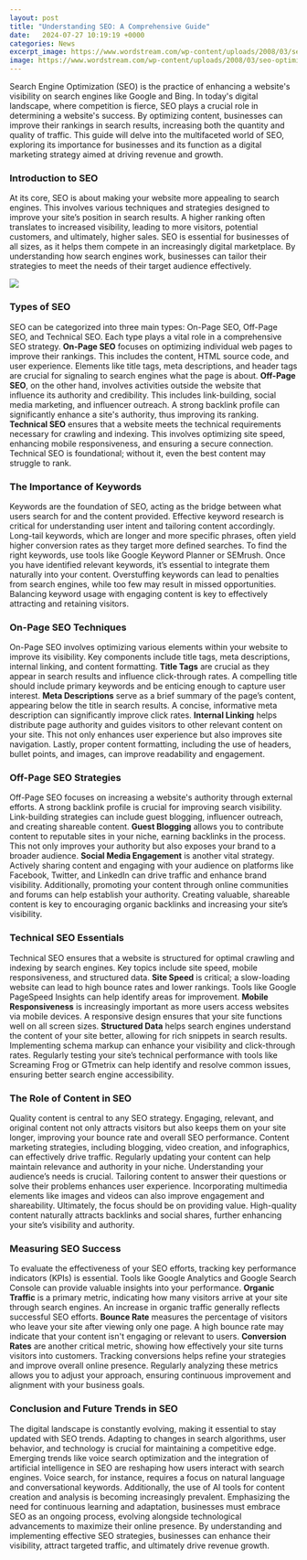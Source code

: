 ```yaml
---
layout: post
title: "Understanding SEO: A Comprehensive Guide"
date:   2024-07-27 10:19:19 +0000
categories: News
excerpt_image: https://www.wordstream.com/wp-content/uploads/2008/03/seo-optimization-how-does-seo-work.jpg
image: https://www.wordstream.com/wp-content/uploads/2008/03/seo-optimization-how-does-seo-work.jpg
---
```


Search Engine Optimization (SEO) is the practice of enhancing a website's visibility on search engines like Google and Bing. In today's digital landscape, where competition is fierce, SEO plays a crucial role in determining a website's success. By optimizing content, businesses can improve their rankings in search results, increasing both the quantity and quality of traffic. This guide will delve into the multifaceted world of SEO, exploring its importance for businesses and its function as a digital marketing strategy aimed at driving revenue and growth.
### Introduction to SEO
At its core, SEO is about making your website more appealing to search engines. This involves various techniques and strategies designed to improve your site’s position in search results. A higher ranking often translates to increased visibility, leading to more visitors, potential customers, and ultimately, higher sales. SEO is essential for businesses of all sizes, as it helps them compete in an increasingly digital marketplace. By understanding how search engines work, businesses can tailor their strategies to meet the needs of their target audience effectively.

![](https://www.wordstream.com/wp-content/uploads/2008/03/seo-optimization-how-does-seo-work.jpg)
### Types of SEO
SEO can be categorized into three main types: On-Page SEO, Off-Page SEO, and Technical SEO. Each type plays a vital role in a comprehensive SEO strategy.
**On-Page SEO** focuses on optimizing individual web pages to improve their rankings. This includes the content, HTML source code, and user experience. Elements like title tags, meta descriptions, and header tags are crucial for signaling to search engines what the page is about.
**Off-Page SEO**, on the other hand, involves activities outside the website that influence its authority and credibility. This includes link-building, social media marketing, and influencer outreach. A strong backlink profile can significantly enhance a site's authority, thus improving its ranking.
**Technical SEO** ensures that a website meets the technical requirements necessary for crawling and indexing. This involves optimizing site speed, enhancing mobile responsiveness, and ensuring a secure connection. Technical SEO is foundational; without it, even the best content may struggle to rank.
### The Importance of Keywords
Keywords are the foundation of SEO, acting as the bridge between what users search for and the content provided. Effective keyword research is critical for understanding user intent and tailoring content accordingly. Long-tail keywords, which are longer and more specific phrases, often yield higher conversion rates as they target more defined searches.
To find the right keywords, use tools like Google Keyword Planner or SEMrush. Once you have identified relevant keywords, it’s essential to integrate them naturally into your content. Overstuffing keywords can lead to penalties from search engines, while too few may result in missed opportunities. Balancing keyword usage with engaging content is key to effectively attracting and retaining visitors.
### On-Page SEO Techniques
On-Page SEO involves optimizing various elements within your website to improve its visibility. Key components include title tags, meta descriptions, internal linking, and content formatting. 
**Title Tags** are crucial as they appear in search results and influence click-through rates. A compelling title should include primary keywords and be enticing enough to capture user interest. 
**Meta Descriptions** serve as a brief summary of the page’s content, appearing below the title in search results. A concise, informative meta description can significantly improve click rates. 
**Internal Linking** helps distribute page authority and guides visitors to other relevant content on your site. This not only enhances user experience but also improves site navigation. 
Lastly, proper content formatting, including the use of headers, bullet points, and images, can improve readability and engagement. 
### Off-Page SEO Strategies
Off-Page SEO focuses on increasing a website's authority through external efforts. A strong backlink profile is crucial for improving search visibility. Link-building strategies can include guest blogging, influencer outreach, and creating shareable content.
**Guest Blogging** allows you to contribute content to reputable sites in your niche, earning backlinks in the process. This not only improves your authority but also exposes your brand to a broader audience.
**Social Media Engagement** is another vital strategy. Actively sharing content and engaging with your audience on platforms like Facebook, Twitter, and LinkedIn can drive traffic and enhance brand visibility. 
Additionally, promoting your content through online communities and forums can help establish your authority. Creating valuable, shareable content is key to encouraging organic backlinks and increasing your site’s visibility.
### Technical SEO Essentials
Technical SEO ensures that a website is structured for optimal crawling and indexing by search engines. Key topics include site speed, mobile responsiveness, and structured data.
**Site Speed** is critical; a slow-loading website can lead to high bounce rates and lower rankings. Tools like Google PageSpeed Insights can help identify areas for improvement.
**Mobile Responsiveness** is increasingly important as more users access websites via mobile devices. A responsive design ensures that your site functions well on all screen sizes.
**Structured Data** helps search engines understand the content of your site better, allowing for rich snippets in search results. Implementing schema markup can enhance your visibility and click-through rates.
Regularly testing your site’s technical performance with tools like Screaming Frog or GTmetrix can help identify and resolve common issues, ensuring better search engine accessibility.
### The Role of Content in SEO
Quality content is central to any SEO strategy. Engaging, relevant, and original content not only attracts visitors but also keeps them on your site longer, improving your bounce rate and overall SEO performance.
Content marketing strategies, including blogging, video creation, and infographics, can effectively drive traffic. Regularly updating your content can help maintain relevance and authority in your niche.
Understanding your audience’s needs is crucial. Tailoring content to answer their questions or solve their problems enhances user experience. Incorporating multimedia elements like images and videos can also improve engagement and shareability.
Ultimately, the focus should be on providing value. High-quality content naturally attracts backlinks and social shares, further enhancing your site’s visibility and authority.
### Measuring SEO Success
To evaluate the effectiveness of your SEO efforts, tracking key performance indicators (KPIs) is essential. Tools like Google Analytics and Google Search Console can provide valuable insights into your performance.
**Organic Traffic** is a primary metric, indicating how many visitors arrive at your site through search engines. An increase in organic traffic generally reflects successful SEO efforts.
**Bounce Rate** measures the percentage of visitors who leave your site after viewing only one page. A high bounce rate may indicate that your content isn't engaging or relevant to users.
**Conversion Rates** are another critical metric, showing how effectively your site turns visitors into customers. Tracking conversions helps refine your strategies and improve overall online presence.
Regularly analyzing these metrics allows you to adjust your approach, ensuring continuous improvement and alignment with your business goals.
### Conclusion and Future Trends in SEO
The digital landscape is constantly evolving, making it essential to stay updated with SEO trends. Adapting to changes in search algorithms, user behavior, and technology is crucial for maintaining a competitive edge.
Emerging trends like voice search optimization and the integration of artificial intelligence in SEO are reshaping how users interact with search engines. Voice search, for instance, requires a focus on natural language and conversational keywords.
Additionally, the use of AI tools for content creation and analysis is becoming increasingly prevalent. Emphasizing the need for continuous learning and adaptation, businesses must embrace SEO as an ongoing process, evolving alongside technological advancements to maximize their online presence. 
By understanding and implementing effective SEO strategies, businesses can enhance their visibility, attract targeted traffic, and ultimately drive revenue growth.